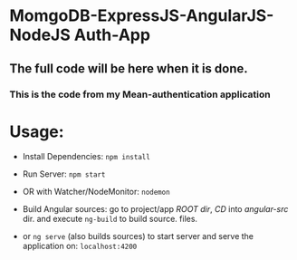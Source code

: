 # MomgoDB-ExpressJS-AngularJS-NodeJS Auth-App


## The full code will be here when it is done.

### This is the code from my Mean-authentication application

# Usage:

- Install Dependencies:
`npm install`

- Run Server:
`npm start`

- OR with Watcher/NodeMonitor:
`nodemon`

- Build Angular sources:
go to project/app *ROOT dir*, *CD* into *angular-src* dir. and execute `ng-build` to build source. files.

- or `ng serve` (also builds sources) to start server and serve the application on: `localhost:4200`
